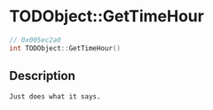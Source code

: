 # TODObject::GetTimeHour
```c
// 0x005ec2a0
int TODObject::GetTimeHour()
```
## Description
```
Just does what it says.
```
